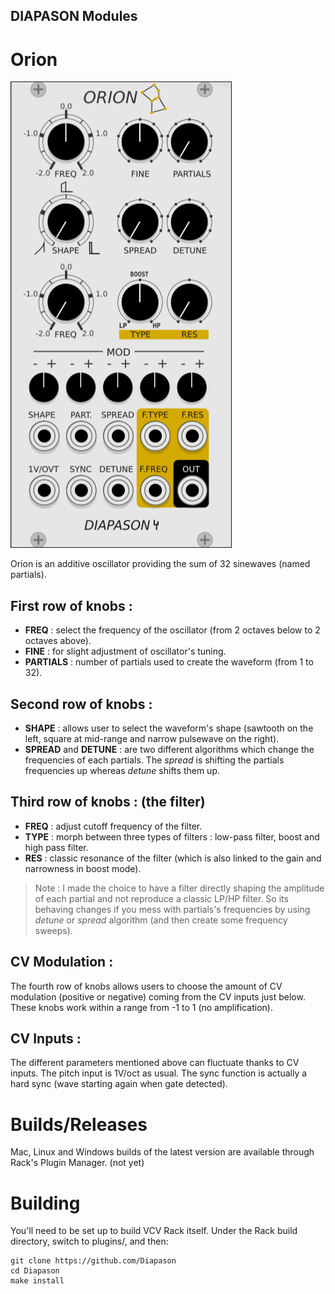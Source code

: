 ## DIAPASON Modules

# Orion

![screenshot](./screenshots/panel.png)

Orion is an additive oscillator providing the sum of 32 sinewaves (named partials).
## First row of knobs : 
- **FREQ** : select the frequency of the oscillator (from 2 octaves below to 2 octaves above).
- **FINE** : for slight adjustment of oscillator's tuning.
- **PARTIALS** : number of partials used to create the waveform (from 1 to 32).

## Second row of knobs : 
- **SHAPE** : allows user to select the waveform's shape (sawtooth on the left, square at mid-range and narrow pulsewave on the right).
- **SPREAD** and **DETUNE** : are two different algorithms which change the frequencies of each partials. The _spread_ is shifting the partials frequencies up whereas _detune_ shifts them up.

## Third row of knobs : (the filter)
- **FREQ** : adjust cutoff frequency of the filter.
- **TYPE** : morph between three types of filters : low-pass filter, boost and high pass filter.
- **RES** : classic resonance of the filter (which is also linked to the gain and narrowness in boost mode).

>Note : I made the choice to have a filter directly shaping the amplitude of each partial and not reproduce a classic LP/HP filter. So its behaving changes if you mess with partials's frequencies by using _detune_ or _spread_ algorithm (and then create some frequency sweeps).  


## CV Modulation :

The fourth row of knobs allows users to choose the amount of CV modulation (positive or negative) coming from the CV inputs just below. These knobs work within a range from -1 to 1 (no amplification). 

## CV Inputs : 

The different parameters mentioned above can fluctuate thanks to CV inputs. The pitch input is 1V/oct as usual. The sync function is actually a hard sync (wave starting again when gate detected).

# Builds/Releases

Mac, Linux and Windows builds of the latest version are available through Rack's Plugin Manager. (not yet)

# Building

You'll need to be set up to build VCV Rack itself. Under the Rack build directory, switch to plugins/, and then:

    git clone https://github.com/Diapason 
    cd Diapason
    make install
